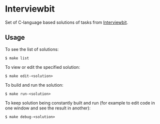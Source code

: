 # Interviewbit

Set of C-language based solutions of tasks from
[Interviewbit](http://interviewbit.com).

## Usage

To see the list of solutions:

```
$ make list
```

To view or edit the specified solution:

```
$ make edit-<solution>
```

To build and run the solution:

```
$ make run-<solution>
```

To keep solution being constantly built and run (for example to edit code in
one window and see the result in another):

```
$ make debug-<solution>
```
